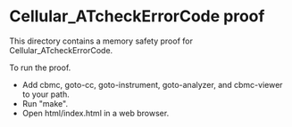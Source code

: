 Cellular_ATcheckErrorCode proof
==============

This directory contains a memory safety proof for Cellular_ATcheckErrorCode.

To run the proof.
* Add cbmc, goto-cc, goto-instrument, goto-analyzer, and cbmc-viewer
  to your path.
* Run "make".
* Open html/index.html in a web browser.